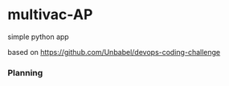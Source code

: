 # multivac-AP
simple python app

based on https://github.com/Unbabel/devops-coding-challenge

### Planning
